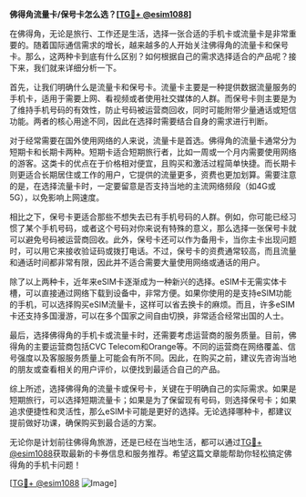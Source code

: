 **佛得角流量卡/保号卡怎么选？[[TG💪+ @esim1088](https://t.me/s/esim1088)]**

在佛得角，无论是旅行、工作还是生活，选择一张合适的手机卡或流量卡是非常重要的。随着国际通信需求的增长，越来越多的人开始关注佛得角的流量卡和保号卡。那么，这两种卡到底有什么区别？如何根据自己的需求选择适合的产品呢？接下来，我们就来详细分析一下。

首先，让我们明确什么是流量卡和保号卡。流量卡主要是一种提供数据流量服务的手机卡，适用于需要上网、看视频或者使用社交媒体的人群。而保号卡则主要是为了维持手机号码的有效性，防止号码被运营商回收，同时可能附带少量通话或短信功能。两者的核心用途不同，因此在选择时需要结合自身的需求进行判断。

对于经常需要在国外使用网络的人来说，流量卡是首选。佛得角的流量卡通常分为短期卡和长期卡两种。短期卡适合短期旅行者，比如一周或一个月内需要使用网络的游客。这类卡的优点在于价格相对便宜，且购买和激活过程简单快捷。而长期卡则更适合长期居住或工作的用户，它提供的流量更多，资费也更加划算。需要注意的是，在选择流量卡时，一定要留意是否支持当地的主流网络频段（如4G或5G），以免影响上网速度。

相比之下，保号卡更适合那些不想失去已有手机号码的人群。例如，你可能已经习惯了某个手机号码，或者这个号码对你来说有特殊的意义，那么选择一张保号卡就可以避免号码被运营商回收。此外，保号卡还可以作为备用卡，当你主卡出现问题时，可以用它来接收验证码或拨打电话。不过，保号卡的资费通常较高，而且流量和通话时间都非常有限，因此并不适合需要大量使用网络或通话的用户。

除了以上两种卡，近年来eSIM卡逐渐成为一种新兴的选择。eSIM卡无需实体卡槽，可以直接通过网络下载到设备中，非常方便。如果你使用的是支持eSIM功能的手机，可以选择购买eSIM流量卡，这样可以省去换卡的麻烦。而且，许多eSIM卡还支持多国漫游，可以在多个国家之间自由切换，非常适合经常出国的人士。

最后，选择佛得角的手机卡或流量卡时，还需要考虑运营商的服务质量。目前，佛得角的主要运营商包括CVC Telecom和Orange等。不同的运营商在网络覆盖、信号强度以及客服服务质量上可能会有所不同。因此，在购买之前，建议先咨询当地的朋友或查看相关的用户评价，以便找到最适合自己的产品。

综上所述，选择佛得角的流量卡或保号卡，关键在于明确自己的实际需求。如果是短期旅行，可以选择短期流量卡；如果是为了保留现有号码，则选择保号卡；如果追求便捷性和灵活性，那么eSIM卡可能是更好的选择。无论选择哪种卡，都建议提前做好功课，确保购买到最合适的方案。

无论你是计划前往佛得角旅游，还是已经在当地生活，都可以通过[TG💪+ @esim1088](https://t.me/s/esim1088)获取最新的卡券信息和服务推荐。希望这篇文章能帮助你轻松搞定佛得角的手机卡问题！ 

[[TG💪+ @esim1088](https://t.me/s/esim1088) ![Image](https://i.postimg.cc/4NQfJmqS/Snipaste-2025-05-13-00-14-12.png)]